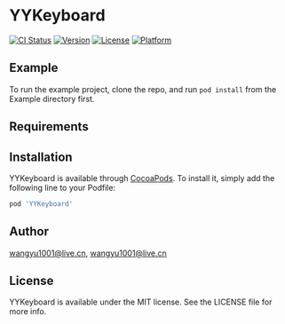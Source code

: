 # YYKeyboard

[![CI Status](https://img.shields.io/travis/wangyu1001@live.cn/YYKeyboard.svg?style=flat)](https://travis-ci.org/wangyu1001@live.cn/YYKeyboard)
[![Version](https://img.shields.io/cocoapods/v/YYKeyboard.svg?style=flat)](https://cocoapods.org/pods/YYKeyboard)
[![License](https://img.shields.io/cocoapods/l/YYKeyboard.svg?style=flat)](https://cocoapods.org/pods/YYKeyboard)
[![Platform](https://img.shields.io/cocoapods/p/YYKeyboard.svg?style=flat)](https://cocoapods.org/pods/YYKeyboard)

## Example

To run the example project, clone the repo, and run `pod install` from the Example directory first.

## Requirements

## Installation

YYKeyboard is available through [CocoaPods](https://cocoapods.org). To install
it, simply add the following line to your Podfile:

```ruby
pod 'YYKeyboard'
```

## Author

wangyu1001@live.cn, wangyu1001@live.cn

## License

YYKeyboard is available under the MIT license. See the LICENSE file for more info.
